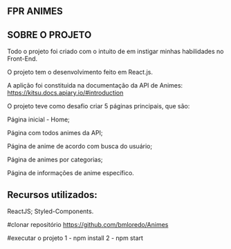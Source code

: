 ## FPR ANIMES
## SOBRE O PROJETO

Todo o projeto foi criado com o intuito de em instigar minhas habilidades no Front-End.

O projeto tem o desenvolvimento feito em React.js. 

A aplição foi constituida na documentação da API de Animes: https://kitsu.docs.apiary.io/#introduction

O projeto teve como desafio criar 5 páginas principais, que são:

Página inicial - Home;

Página com todos animes da API;

Página de anime de acordo com busca do usuário;

Página de animes por categorias;

Página de informações de anime específico.

## Recursos utilizados:
ReactJS;
Styled-Components.

#clonar repositório
https://github.com/bmloredo/Animes


#executar o projeto
1 - npm install
2 - npm start